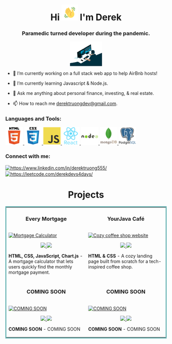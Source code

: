 <h1 align="center">Hi <img src="https://github.com/derekdevs4days/derekdevs4days/blob/main/Wave.gif" height="50px" width="50px">  I'm Derek</h1>

<h3 align="center">Paramedic turned developer during the pandemic.</h3>

<img src="https://github.com/derekdevs4days/derekdevs4days/blob/main/img/coding.gif" style="display:block; margin-left:auto; margin-right:auto; width:20%;">

- 🔭 I’m currently working on a full stack web app to help AirBnb hosts!

- 🌱 I’m currently learning Javascript & Node.js.
 
- 💬 Ask me anything about personal finance, investing, & real estate.

- 📫 How to reach me derektruongdev@gmail.com. 






<h3 align="left">Languages and Tools:</h3>
<p align="left">  <a href="https://www.w3.org/html/" target="_blank" rel="noreferrer"> <img src="https://raw.githubusercontent.com/devicons/devicon/master/icons/html5/html5-original-wordmark.svg" alt="html5" width="55" height="55"/> </a> <a href="https://www.w3schools.com/css/" target="_blank" rel="noreferrer"> <img src="https://raw.githubusercontent.com/devicons/devicon/master/icons/css3/css3-original-wordmark.svg" alt="css3" width="55" height="55"/> </a> <a href="https://developer.mozilla.org/en-US/docs/Web/JavaScript" target="_blank" rel="noreferrer"> <img src="https://raw.githubusercontent.com/devicons/devicon/master/icons/javascript/javascript-original.svg" alt="javascript" width="55" height="55"/> </a> <a href="https://reactjs.org/" target="_blank" rel="noreferrer"> <img src="https://raw.githubusercontent.com/devicons/devicon/master/icons/react/react-original-wordmark.svg" alt="react" width="55" height="55"/> </a> </a> <a href="https://nodejs.org" target="_blank" rel="noreferrer"> <img src="https://raw.githubusercontent.com/devicons/devicon/master/icons/nodejs/nodejs-original-wordmark.svg" alt="nodejs" width="55" height="55"/> </a> <a href="https://www.mongodb.com/" target="_blank" rel="noreferrer"> <img src="https://raw.githubusercontent.com/devicons/devicon/master/icons/mongodb/mongodb-original-wordmark.svg" alt="mongodb" width="55" height="55"/> <a href="https://www.postgresql.org" target="_blank" rel="noreferrer"> <img src="https://raw.githubusercontent.com/devicons/devicon/master/icons/postgresql/postgresql-original-wordmark.svg" alt="postgresql" width="55" height="55"/> </a>  </p>


<h3 align="left">Connect with me:</h3>
<p align="left">
<a href="https://linkedin.com/in/derektruong555/" target="blank"><img align="center" src="https://raw.githubusercontent.com/rahuldkjain/github-profile-readme-generator/master/src/images/icons/Social/linked-in-alt.svg" alt="https://www.linkedin.com/in/derektruong555/" height="30" width="40" /></a>
<a href="https://www.leetcode.com/https://leetcode.com/derekdevs4days/" target="blank"><img align="center" src="https://raw.githubusercontent.com/rahuldkjain/github-profile-readme-generator/master/src/images/icons/Social/leet-code.svg" alt="https://leetcode.com/derekdevs4days/" height="30" width="40" /></a>
</p>

<h1 align="center">Projects</h1>
<table bordercolor="#66b2b2">
  
  <tr>
    <td width="50%" valign="top">
      <h3 align="center">Every Mortgage</h3>
        <br />
        <a target="_blank" href="https://everymortgage.netlify.app">
            <img src="img/gif2.gif" width="100%" alt="Mortgage Calculator"/>
        </a>
        <br />
        <p align="center">
          
  <a href="https://github.com/derekdevs4days/Every-Mortgage-Calculator" target="_blank">
    <img src="https://img.shields.io/static/v1?label=|&message=REPO&color=23555f&style=plastic&logo=github&logo-color=white"/>
  </a>  
  <a href="https://everymortgage.netlify.app" target="_blank">
    <img src="https://img.shields.io/static/v1?label=|&message=WEBSITE&color=cdf998&style=plastic&logo=wordpress&logo-color=white"/>
  </a>
      </p>
        <p><strong>HTML, CSS, JavaScript, Chart.js</strong> - A mortgage calculator that lets users quickly find the monthly mortgage payment.

 </p>
    </td>
    <td width="50%" valign="top">
      <h3 align="center">YourJava Café</h3>
        <br />
      <a target="_blank" href="https://yourjavacafe.netlify.app/">
            <img src="img/yourjava.gif" width="94%"  alt="Cozy coffee shop website"/>
        </a>
        <br />
        <p align="center">
          
  <a href="https://github.com/derekdevs4days/YourJava-Cafe" target="_blank">
    <img src="https://img.shields.io/static/v1?label=|&message=REPO&color=23555f&style=plastic&logo=github&logo-color=white"/>
  </a>
  <a href="https://yourjavacafe.netlify.app/" target="_blank">
    <img src="https://img.shields.io/static/v1?label=|&message=WEBSITE&color=cdf998&style=plastic&logo=wordpress&logo-color=white""/>
  </a>
      </p>
        <p><strong>HTML & CSS</strong> - A cozy landing page built from scratch for a tech-inspired coffee shop.</p>
    </td>
  </tr>
  
  <tr>
    <td width="50%" valign="top">
      <h3 align="center">COMING SOON</h3>
      <br />
        <a target="_blank" href="#">
          <img src="#" width="100%" alt="COMING SOON"/>
        </a>
      <br />
        <p align="center">
  <a href="#" target="_blank">
    <img src="#"/>
  </a>
  <a href="#" target="_blank">
    <img src="#"/>
  </a>
      </p>
        <p><strong>COMING SOON</strong> - COMING SOON</p>
    </td>
    <td width="50%" valign="top">
      <h3 align="center">COMING SOON</h3>
        <br />
        <a target="_blank" href="#">
          <img src="#" width="100%" alt="COMING SOON"/>
        </a>
        <br />
        <p align="center">
          
  <a href="#" target="_blank">
    <img src="#"/>
  </a>
  <a href="#" target="_blank">
    <img src="#"/>
  </a>
      </p>
        <p><strong>COMING SOON</strong> - COMING SOON</p>
    </td>
  </tr>
</table>
